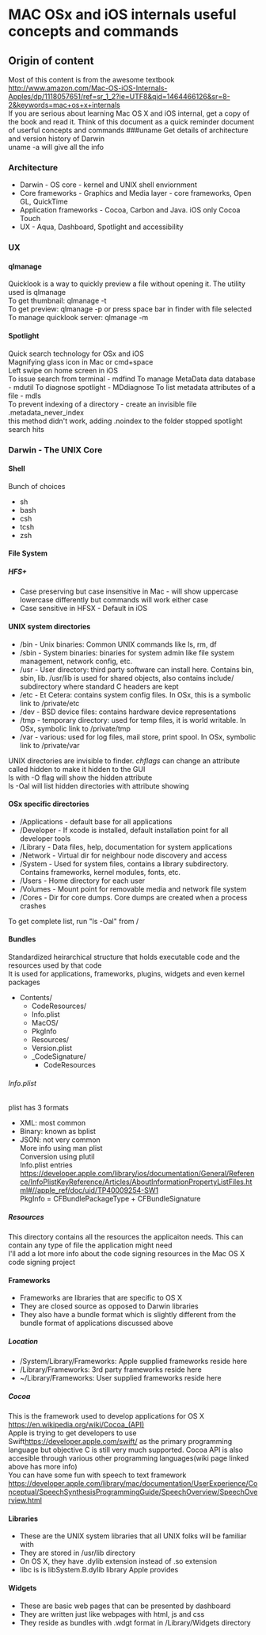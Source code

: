 # MAC OSx and iOS internals useful concepts and commands
## Origin of content
Most of this content is from the awesome textbook <http://www.amazon.com/Mac-OS-iOS-Internals-Apples/dp/1118057651/ref=sr_1_2?ie=UTF8&qid=1464466126&sr=8-2&keywords=mac+os+x+internals>  
If you are serious about learning Mac OS X and iOS internal, get a copy of the book and read it. Think of this document as a quick reminder document of userful concepts and commands
###uname
Get details of architecture and version history of Darwin  
uname -a will give all the info

### Architecture
* Darwin - OS core - kernel and UNIX shell enviornment
* Core frameworks - Graphics and Media layer - core frameworks, Open GL, QuickTime
* Application frameworks - Cocoa, Carbon and Java. iOS only Cocoa Touch
* UX - Aqua, Dashboard, Spotlight and accessibility

### UX
#### qlmanage
Quicklook is a way to quickly preview a file without opening it. The utility used is qlmanage  
To get thumbnail: qlmanage -t <filename>  
To get preview: qlmanage -p <filename> or press space bar in finder with file selected  
To manage quicklook server: qlmanage -m  

#### Spotlight
Quick search technology for OSx and iOS  
Magnifying glass icon in Mac or cmd+space  
Left swipe on home screen in iOS  
To issue search from terminal - mdfind <string>
To manage MetaData data database - mdutil
To diagnose spotlight - MDdiagnose
To list metadata attributes of a file - mdls <filename>  
To prevent indexing of a directory - create an invisible file .metadata_never_index  
this method didn't work, adding .noindex to the folder stopped spotlight search hits  

### Darwin - The UNIX Core

#### Shell
Bunch of choices  
* sh
* bash
* csh
* tcsh
* zsh  

#### File System
##### HFS+
* Case preserving but case insensitive in Mac - will show uppercase lowercase differently but commands will work either case
* Case sensitive in HFSX - Default in iOS  


#### UNIX system directories
* /bin - Unix binaries: Common UNIX commands like ls, rm, df
* /sbin - System binaries: binaries for system admin like file system management, network config, etc.
* /usr - User directory: third party software can install here. Contains bin, sbin, lib. /usr/lib is used for shared objects, also contains include/ subdirectory where standard C headers are kept
* /etc - Et Cetera: contains system config files. In OSx, this is a symbolic link to /private/etc
* /dev - BSD device files: contains hardware device representations
* /tmp - temporary directory: used for temp files, it is world writable. In OSx, symbolic link to /private/tmp
* /var - various: used for log files, mail store, print spool. In OSx, symbolic link to /private/var  
  
UNIX directories are invisible to finder. *chflags* can change an attribute called hidden to make it hidden to the GUI  
ls with -O flag will show the hidden attribute  
ls -Oal will list hidden directories with attribute showing  

#### OSx specific directories
* /Applications - default base for all applications
* /Developer - If xcode is installed, default installation point for all developer tools
* /Library - Data files, help, documentation for system applications
* /Network - Virtual dir for neighbour node discovery and access
* /System - Used for system files, contains a library subdirectory. Contains frameworks, kernel modules, fonts, etc.
* /Users - Home directory for each user
* /Volumes - Mount point for removable media and network file system
* /Cores - Dir for core dumps. Core dumps are created when a process crashes

To get complete list, run "ls -Oal" from /   

#### Bundles
Standardized heirarchical structure that holds executable code and the resources used by that code  
It is used for applications, frameworks, plugins, widgets and even kernel packages  
* Contents/  
  * CodeResources/
  * Info.plist
  * MacOS/
  * PkgInfo
  * Resources/
  * Version.plist
  * _CodeSignature/
    * CodeResources

###### Info.plist
plist has 3 formats
* XML: most common
* Binary: known as bplist
* JSON: not very common  
More info using man plist  
Conversion using plutil  
Info.plist entries  
<https://developer.apple.com/library/ios/documentation/General/Reference/InfoPlistKeyReference/Articles/AboutInformationPropertyListFiles.html#//apple_ref/doc/uid/TP40009254-SW1>  
PkgInfo = CFBundlePackageType + CFBundleSignature  

##### Resources
This directory contains all the resources the applicaiton needs. This can contain any type of file the application might need  
I'll add a lot more info about the code signing resources in the Mac OS X code signing project  


#### Frameworks
*  Frameworks are libraries that are specific to OS X
*  They are closed source as opposed to Darwin libraries
*  They also have a bundle format which is slightly different from the bundle format of applications discussed above  
##### Location
* /System/Library/Frameworks: Apple supplied frameworks reside here
* /Library/Frameworks: 3rd party frameworks reside here
* ~/Library/Frameworks: User supplied frameworks reside here  

##### Cocoa
This is the framework used to develop applications for OS X <https://en.wikipedia.org/wiki/Cocoa_(API)>  
Apple is trying to get developers to use Swift<https://developer.apple.com/swift/> as the primary programming language but objective C is still very much supported. Cocoa API is also accesible through various other programming languages(wiki page linked above has more info)  
You can have some fun with speech to text framework <https://developer.apple.com/library/mac/documentation/UserExperience/Conceptual/SpeechSynthesisProgrammingGuide/SpeechOverview/SpeechOverview.html>  

#### Libraries
* These are the UNIX system libraries that all UNIX folks will be familiar with
* They are stored in /usr/lib directory
* On OS X, they have .dylib extension instead of .so extension
* libc is is libSystem.B.dylib library Apple provides

#### Widgets
* These are basic web pages that can be presented by dashboard
* They are written just like webpages with html, js and css
* They reside as bundles with .wdgt format in /Library/Widgets directory

